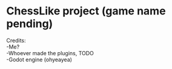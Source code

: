 ChessLike project (game name pending)
==================

Credits:  
-Me?  
-Whoever made the plugins, TODO  
-Godot engine (ohyeayea)  
